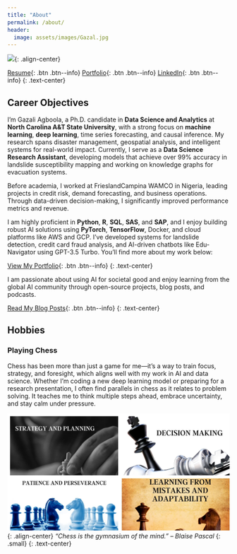 ```yaml
---
title: "About"
permalink: /about/
header:
  image: assets/images/Gazal.jpg 
---
```


<img src="https://gazmaths.github.io/assets/images/gazal-headshort2.jpg" width="250">{: .align-center}

[Resume](https://gazmaths.github.io/cv/){: .btn .btn--info} [Portfolio](https://gazmaths.github.io/portfolio/){: .btn .btn--info} [LinkedIn](https://www.linkedin.com/in/gazal-agboola-351b44b8/){: .btn .btn--info}
{: .text-center}

## Career Objectives
I’m Gazali Agboola, a Ph.D. candidate in **Data Science and Analytics** at **North Carolina A&T State University**, with a strong focus on **machine learning**, **deep learning**, time series forecasting, and causal inference. My research spans disaster management, geospatial analysis, and intelligent systems for real-world impact. Currently, I serve as a **Data Science Research Assistant**, developing models that achieve over 99% accuracy in landslide susceptibility mapping and working on knowledge graphs for evacuation systems.

Before academia, I worked at FrieslandCampina WAMCO in Nigeria, leading projects in credit risk, demand forecasting, and business operations. Through data-driven decision-making, I significantly improved performance metrics and revenue.

I am highly proficient in **Python**, **R**, **SQL**, **SAS**, and **SAP**, and I enjoy building robust AI solutions using **PyTorch**, **TensorFlow**, Docker, and cloud platforms like AWS and GCP. I’ve developed systems for landslide detection, credit card fraud analysis, and AI-driven chatbots like Edu-Navigator using GPT-3.5 Turbo. You’ll find more about my work below:

[View My Portfolio](https://gazmaths.github.io/portfolio/){: .btn .btn--info}
{: .text-center}

I am passionate about using AI for societal good and enjoy learning from the global AI community through open-source projects, blog posts, and podcasts. 

[Read My Blog Posts](https://gazmaths.github.io/posts/){: .btn .btn--info}
{: .text-center}

## Hobbies
### Playing Chess
Chess has been more than just a game for me—it’s a way to train focus, strategy, and foresight, which aligns well with my work in AI and data science. Whether I’m coding a new deep learning model or preparing for a research presentation, I often find parallels in chess as it relates to problem solving. It teaches me to think multiple steps ahead, embrace uncertainty, and stay calm under pressure.

<img src="https://github.com/Gazmaths/gazmaths.github.io/blob/main/assets/images/chessboard.jpg" width="1200">{: .align-center}
*“Chess is the gymnasium of the mind.” – Blaise Pascal*
{: .small}
{: .text-center}


